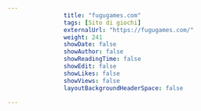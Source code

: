 ---
                title: "fugugames.com"
                tags: [Sito di giochi]
                externalUrl: "https://fugugames.com/"
                weight: 241
                showDate: false
                showAuthor: false
                showReadingTime: false
                showEdit: false
                showLikes: false
                showViews: false
                layoutBackgroundHeaderSpace: false
                ---

